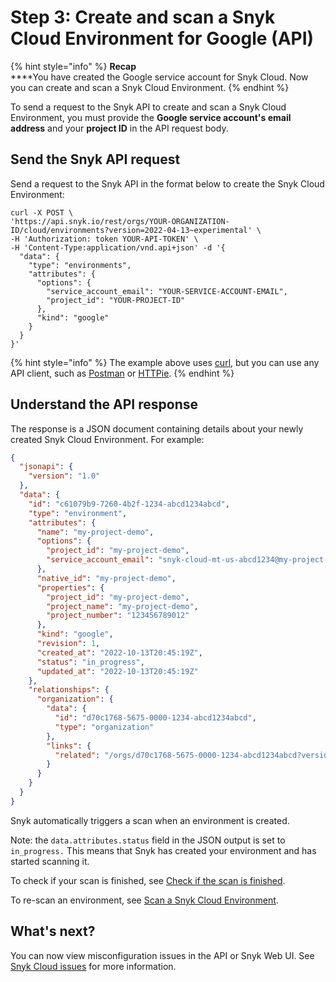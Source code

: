 # Step 3: Create and scan a Snyk Cloud Environment for Google (API)

{% hint style="info" %}
**Recap**\
****You have created the Google service account for Snyk Cloud. Now you can create and scan a Snyk Cloud Environment.
{% endhint %}

To send a request to the Snyk API to create and scan a Snyk Cloud Environment, you must provide the **Google service account's email address** and your **project ID** in the API request body.

## Send the Snyk API request

Send a request to the Snyk API in the format below to create the Snyk Cloud Environment:

```
curl -X POST \
'https://api.snyk.io/rest/orgs/YOUR-ORGANIZATION-ID/cloud/environments?version=2022-04-13~experimental' \
-H 'Authorization: token YOUR-API-TOKEN' \
-H 'Content-Type:application/vnd.api+json' -d '{
  "data": {
    "type": "environments",
    "attributes": {
      "options": {
        "service_account_email": "YOUR-SERVICE-ACCOUNT-EMAIL",
        "project_id": "YOUR-PROJECT-ID"
      },
      "kind": "google"
    }
  }
}'
```

{% hint style="info" %}
The example above uses [curl](https://curl.se/), but you can use any API client, such as [Postman](https://www.postman.com/) or [HTTPie](https://httpie.io/).
{% endhint %}

## Understand the API response

The response is a JSON document containing details about your newly created Snyk Cloud Environment. For example:

```json
{
  "jsonapi": {
    "version": "1.0"
  },
  "data": {
    "id": "c61079b9-7260-4b2f-1234-abcd1234abcd",
    "type": "environment",
    "attributes": {
      "name": "my-project-demo",
      "options": {
        "project_id": "my-project-demo",
        "service_account_email": "snyk-cloud-mt-us-abcd1234@my-project-demo.iam.gserviceaccount.com"
      },
      "native_id": "my-project-demo",
      "properties": {
        "project_id": "my-project-demo",
        "project_name": "my-project-demo",
        "project_number": "123456789012"
      },
      "kind": "google",
      "revision": 1,
      "created_at": "2022-10-13T20:45:19Z",
      "status": "in_progress",
      "updated_at": "2022-10-13T20:45:19Z"
    },
    "relationships": {
      "organization": {
        "data": {
          "id": "d70c1768-5675-0000-1234-abcd1234abcd",
          "type": "organization"
        },
        "links": {
          "related": "/orgs/d70c1768-5675-0000-1234-abcd1234abcd?version=2022-04-13~experimental"
        }
      }
    }
  }
}
```

Snyk automatically triggers a scan when an environment is created.

Note: the `data.attributes.status` field in the JSON output is set to `in_progress.` This means that Snyk has created your environment and has started scanning it.

To check if your scan is finished, see [Check if the scan is finished](https://docs.snyk.io/products/snyk-cloud/getting-started-with-snyk-cloud-aws/snyk-cloud-for-aws-api/step-3-create-and-scan-a-snyk-cloud-environment#check-if-the-scan-is-finished).

To re-scan an environment, see [Scan a Snyk Cloud Environment](https://docs.snyk.io/products/snyk-cloud/scan-a-snyk-cloud-environment).

## What's next?

You can now view misconfiguration issues in the API or Snyk Web UI. See [Snyk Cloud issues](https://docs.snyk.io/products/snyk-cloud/snyk-cloud-issues) for more information.
